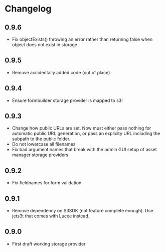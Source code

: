 # Changelog

## 0.9.6

* Fix objectExists() throwing an error rather than returning false when object does not exist in storage

## 0.9.5

* Remove accidentally added code (out of place)

## 0.9.4

* Ensure formbuilder storage provider is mapped to s3!

## 0.9.3

* Change how public URLs are set. Now must either pass nothing for automatic public URL generation, or pass an explicity URL including the subpath to the public folder.
* Do not lowercase all filenames
* Fix bad argument names that break with the admin GUI setup of asset manager storage providers

## 0.9.2

* Fix fieldnames for form validation


## 0.9.1

* Remove dependency on S3SDK (not feature complete enough). Use jets3t that comes with Lucee instead.

## 0.9.0

* First draft working storage provider
